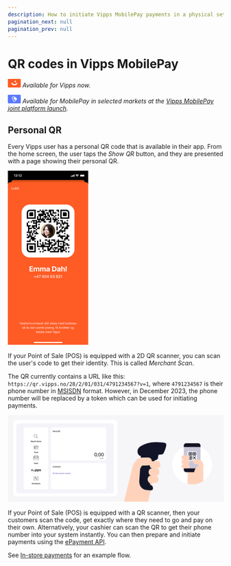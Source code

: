 ```yaml
---
description: How to initiate Vipps MobilePay payments in a physical setting.
pagination_next: null
pagination_prev: null
---
```


# QR codes in Vipps MobilePay

![Vipps](../images/common/vipps.png) *Available for Vipps now.*

![MobilePay](../images/common/mp.png) *Available for MobilePay in selected markets at the [Vipps MobilePay joint platform launch](https://www.vippsmobilepay.com/about).*

## Personal QR

Every Vipps user has a personal QR code that is available in their app.
From the home screen, the user taps the *Show QR* button, and they are presented with a page showing their
personal QR.

![Personal QR](images/qr-codes/personal-qr.png)

If your Point of Sale (POS) is equipped with a 2D QR scanner, you can scan the user's code to get their identity.
This is called *Merchant Scan*.

The QR currently contains a URL like this:
`https://qr.vipps.no/28/2/01/031/4791234567?v=1`, where `4791234567` is their phone number in
[MSISDN](https://en.wikipedia.org/wiki/MSISDN) format.
However, in December 2023, the phone number will be replaced by a token which can be used for initiating payments.

![Loyalty Flow](images/qr-codes/POS_step_1.png)

If your Point of Sale (POS) is equipped with a QR scanner, then your customers scan the code, get exactly where they need to go and pay on their own.
Alternatively, your cashier can scan the QR to get their phone number into your system instantly. You can then prepare and initiate payments using the
[ePayment API](https://developer.vippsmobilepay.com/docs/APIs/epayment-api/).

See [In-store payments](https://developer.vippsmobilepay.com/docs/solutions/in-store/) for an example flow.
